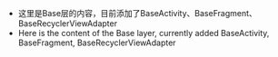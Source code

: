 - 这里是Base层的内容，目前添加了BaseActivity、BaseFragment、BaseRecyclerViewAdapter
- Here is the content of the Base layer, currently added BaseActivity, BaseFragment, BaseRecyclerViewAdapter  
